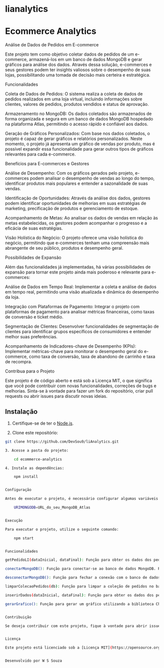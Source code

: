 # lianalytics

# Ecommerce Analytics


Análise de Dados de Pedidos em E-commerce

Este projeto tem como objetivo coletar dados de pedidos de um e-commerce, armazená-los em um banco de dados MongoDB e gerar gráficos para análise dos dados. Através dessa solução, e-commerces e seus gestores podem ter insights valiosos sobre o desempenho de suas lojas, possibilitando uma tomada de decisão mais certeira e estratégica.


Funcionalidades 

Coleta de Dados de Pedidos: O sistema realiza a coleta de dados de pedidos realizados em uma loja virtual, incluindo informações sobre clientes, valores de pedidos, produtos vendidos e status de aprovação.

Armazenamento no MongoDB: Os dados coletados são armazenados de forma organizada e segura em um banco de dados MongoDB hospedado na plataforma Atlas, permitindo o acesso rápido e confiável aos dados.

Geração de Gráficos Personalizados: Com base nos dados coletados, o projeto é capaz de gerar gráficos e relatórios personalizados. Neste momento, o projeto já apresenta um gráfico de vendas por produto, mas é possível expandir essa funcionalidade para gerar outros tipos de gráficos relevantes para cada e-commerce.


Benefícios para E-commerces e Gestores

Análise de Desempenho: Com os gráficos gerados pelo projeto, e-commerces podem analisar o desempenho de vendas ao longo do tempo, identificar produtos mais populares e entender a sazonalidade de suas vendas.

Identificação de Oportunidades: Através da análise dos dados, gestores podem identificar oportunidades de melhorias em suas estratégias de marketing, precificação de produtos e gerenciamento de estoque.

Acompanhamento de Metas: Ao analisar os dados de vendas em relação às metas estabelecidas, os gestores podem acompanhar o progresso e a eficácia de suas estratégias.

Visão Holística do Negócio: O projeto oferece uma visão holística do negócio, permitindo que e-commerces tenham uma compreensão mais abrangente de seu público, produtos e desempenho geral.


Possibilidades de Expansão

Além das funcionalidades já implementadas, há várias possibilidades de expansão para tornar este projeto ainda mais poderoso e relevante para e-commerces:

Análise de Dados em Tempo Real: Implementar a coleta e análise de dados em tempo real, permitindo uma visão atualizada e dinâmica do desempenho da loja.

Integração com Plataformas de Pagamento: Integrar o projeto com plataformas de pagamento para analisar métricas financeiras, como taxas de conversão e ticket médio.

Segmentação de Clientes: Desenvolver funcionalidades de segmentação de clientes para identificar grupos específicos de consumidores e entender melhor suas preferências.

Acompanhamento de Indicadores-chave de Desempenho (KPIs): Implementar métricas-chave para monitorar o desempenho geral do e-commerce, como taxa de conversão, taxa de abandono de carrinho e taxa de recompra.


Contribua para o Projeto

Este projeto é de código aberto e está sob a Licença MIT, o que significa que você pode contribuir com novas funcionalidades, correções de bugs e melhorias. Sinta-se à vontade para fazer um fork do repositório, criar pull requests ou abrir issues para discutir novas ideias.


## Instalação

1. Certifique-se de ter o [Node.js](https://nodejs.org/).

2. Clone este repositório:

```bash
git clone https://github.com/DevSou9/liAnalytics.git

3. Acesse a pasta do projeto:

    cd ecommerce-analytics

4. Instale as dependências:

    npm install


Configuração

Antes de executar o projeto, é necessário configurar algumas variáveis de ambiente. Renomeie o arquivo .env.example para .env e preencha as seguintes informações:

    URIMONGODB=URL_do_seu_MongoDB_Atlas


Execução

Para executar o projeto, utilize o seguinte comando:

    npm start


Funcionalidades

getPedidoLI(dataInicial, dataFinal): Função para obter os dados dos pedidos de um arquivo local chamado pedidosJSON.json. Os dados são retornados como uma Promise.

conectarMongoDB(): Função para conectar-se ao banco de dados MongoDB. Retorna uma Promise com a conexão estabelecida.

desconectarMongoDB(): Função para fechar a conexão com o banco de dados MongoDB.

limparColecaoPedidos(db): Função para limpar a coleção de pedidos no banco de dados MongoDB.

inserirDados(dataInicial, dataFinal): Função para obter os dados dos pedidos e inseri-los no banco de dados MongoDB.

gerarGrafico(): Função para gerar um gráfico utilizando a biblioteca Chart.js com os dados dos pedidos salvos no banco de dados MongoDB.


Contribuição

Se deseja contribuir com este projeto, fique à vontade para abrir issues ou enviar pull requests. Toda ajuda é bem-vinda!


Licença

Este projeto está licenciado sob a [Licença MIT](https://opensource.org/licenses/MIT).


Desenvolvido por W S Souza